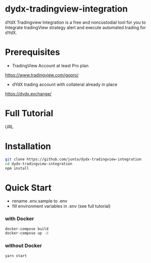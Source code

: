 # dydx-tradingview-integration

dYdX Tradingview Integration is a free and noncustodial tool for you to Integrate tradingView strategy alert and execute automated trading for dYdX.

# Prerequisites

- TradingView Account at least Pro plan

https://www.tradingview.com/gopro/

- dYdX trading account with collateral already in place

https://dydx.exchange/

# Full Tutorial

URL

# Installation

```bash
git clone https://github.com/junta/dydx-tradingview-integration
cd dydx-tradingview-integration
npm install
```

# Quick Start

- rename .env.sample to .env
- fill environment variables in .env (see full tutorial)

### with Docker

```bash
docker-compose build
docker-compose up -d
```

### without Docker

```bash
yarn start
```

